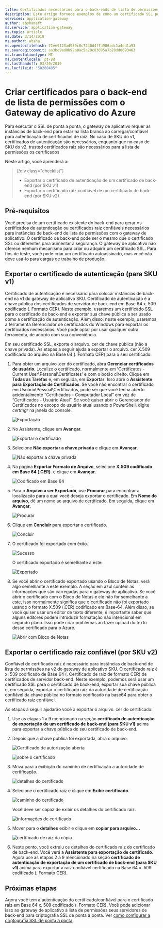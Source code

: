```yaml
---
title: Certificados necessários para o back-ends de lista de permissões no Gateway de aplicativo do Azure
description: Este artigo fornece exemplos de como um certificado SSL pode ser convertido para o certificado de autenticação e o certificado raiz confiável que são necessários para a lista de permissões instâncias de back-end no Gateway de aplicativo do Azure
services: application-gateway
author: abshamsft
ms.service: application-gateway
ms.topic: article
ms.date: 3/14/2019
ms.author: absha
ms.openlocfilehash: 72ee9123ad959c0c7240d4f7a906adc1a4dd1a93
ms.sourcegitcommit: aa3be9ed0b92a0ac5a29c83095a7b20dd0693463
ms.translationtype: MT
ms.contentlocale: pt-BR
ms.lasthandoff: 03/20/2019
ms.locfileid: "58260405"
---
```

# <a name="create-certificates-for-whitelisting-backend-with-azure-application-gateway"></a>Criar certificados para o back-end de lista de permissões com o Gateway de aplicativo do Azure

Para executar o SSL de ponta a ponta, o gateway de aplicativo requer as instâncias de back-end para estar na lista branca ao carregar/confiável para autenticação de certificados de raiz. No caso de SKU do v1, certificados de autenticação são necessários, enquanto que no caso de SKU do v2, trusted certificados raiz são necessários para a lista de permissões os certificados

Neste artigo, você aprenderá a:

> [!div class="checklist"]
>
> - Exportar o certificado de autenticação de um certificado de back-end (por SKU v1)
> - Exportar o certificado raiz confiável de um certificado de back-end (por SKU v2)

## <a name="prerequisites"></a>Pré-requisitos

Você precisa de um certificado existente do back-end para gerar os certificados de autenticação ou certificados raiz confiáveis necessários para instâncias de back-end de lista de permissões com o gateway de aplicativo. O certificado de back-end pode ser o mesmo que o certificado SSL ou diferentes para aumentar a segurança. O gateway de aplicativo não oferece nenhum mecanismo para criar ou adquirir um certificado SSL. Para fins de teste, você pode criar um certificado autoassinado, mas você não deve usá-lo para cargas de trabalho de produção. 

## <a name="export-authentication-certificate-for-v1-sku"></a>Exportar o certificado de autenticação (para SKU v1)

Certificado de autenticação é necessário para colocar instâncias de back-end na v1 do gateway de aplicativo SKU. Certificado de autenticação é a chave pública dos certificados de servidor de back-end em Base 64 x. 509 codificado (. Formato CER). Neste exemplo, usaremos um certificado SSL para o certificado de back-end e exportar sua chave pública a ser usado como a certificação de autenticação. Além disso, neste exemplo, usaremos a ferramenta Gerenciador de certificados do Windows para exportar os certificados necessários. Você pode optar por usar qualquer outra ferramenta, de acordo com sua conveniência.

Em seu certificado SSL, exporte o arquivo. cer de chave pública (não a chave privada). As etapas a seguir ajuda a exportar o arquivo. cer X.509 codificado do arquivo na Base 64 (. Formato CER) para o seu certificado:

1. Para obter um arquivo .cer do certificado, abra **Gerenciar certificados de usuário**. Localize o certificado, normalmente em 'Certificates - Current User\Personal\Certificates' e com o botão direito. Clique em **Todas as Tarefas** e, em seguida, em **Exportar**. Isso abre o **Assistente para Exportação de Certificados**. Se você não encontrar o certificado em Usuário\Pessoal\Certificados, pode ser que você tenha aberto acidentalmente “Certificados - Computador Local” em vez de “Certificados - Usuário Atual”. Se você quiser abrir o Gerenciador de Certificados no escopo do usuário atual usando o PowerShell, digite *certmgr* na janela do console.

   ![Exportação](./media/certificates-for-backend-authentication/export.png)

2. No Assistente, clique em **Avançar**.

   ![Exportar o certificado](./media/certificates-for-backend-authentication/exportwizard.png)

3. Selecione **Não exportar a chave privada** e clique em **Avançar**.

   ![Não exportar a chave privada](./media/certificates-for-backend-authentication/notprivatekey.png)

4. Na página **Exportar Formato de Arquivo**, selecione **X.509 codificado em Base 64 (.CER).** e clique em **Avançar**.

   ![Codificado em Base 64](./media/certificates-for-backend-authentication/base64.png)

5. Para o **Arquivo a ser Exportado**, use **Procurar** para encontrar a localização para a qual você deseja exportar o certificado. Em **Nome do arquivo**, dê um nome ao arquivo de certificado. Em seguida, clique em **Avançar**.

   ![Procurar](./media/certificates-for-backend-authentication/browse.png)

6. Clique em **Concluir** para exportar o certificado.

   ![Concluir](./media/certificates-for-backend-authentication/finish.png)

7. O certificado foi exportado com êxito.

   ![Sucesso](./media/certificates-for-backend-authentication/success.png)

   O certificado exportado é semelhante a este:

   ![Exportado](./media/certificates-for-backend-authentication/exported.png)

8. Se você abrir o certificado exportado usando o Bloco de Notas, verá algo semelhante a este exemplo. A seção em azul contém as informações que são carregadas para o gateway de aplicativo. Se você abrir o certificado com o Bloco de Notas e ele não for semelhante a este, isso normalmente significa que o certificado não foi exportado usando o formato X.509 (.CER) codificado em Base-64. Além disso, se você quiser usar um editor de texto diferente, é importante saber que alguns editores podem introduzir formatação não intencional em segundo plano. Isso pode criar problemas ao fazer upload do texto desse certificado para o Azure.

   ![Abrir com Bloco de Notas](./media/certificates-for-backend-authentication/format.png)

## <a name="export-trusted-root-certificate-for-v2-sku"></a>Exportar o certificado raiz confiável (por SKU v2)

Confiável do certificado raiz é necessário para instâncias de back-end de lista de permissões na v2 do gateway de aplicativo SKU. O certificado raiz é x. 509 codificado de Base 64 (. Certificado de raiz de formato CER) de certificados de servidor back-end. Neste exemplo, podemos será usar um certificado SSL para o certificado de back-end, exportar sua chave pública e, em seguida, exportar o certificado raiz da autoridade de certificação confiável da chave pública no formato codificado na base64 para obter o certificado raiz confiável. 

As etapas a seguir ajudarão você a exportar o arquivo. cer do certificado:

1. Use as etapas 1 a 9 mencionado na seção **certificado de autenticação de exportação de um certificado de back-end (para SKU v1)** acima para exportar a chave pública do seu certificado de back-end.

2. Depois que a chave pública foi exportada, abra o arquivo.

   ![Certificado de autorização aberta](./media/certificates-for-backend-authentication/openAuthcert.png)

   ![sobre o certificado](./media/certificates-for-backend-authentication/general.png)

3. Mova para a exibição do caminho de certificação a autoridade de certificação.

   ![detalhes do certificado](./media/certificates-for-backend-authentication/certdetails.png)

4. Selecione o certificado raiz e clique em **Exibir certificado**.

   ![caminho do certificado](./media/certificates-for-backend-authentication/rootcert.png)

   Você deve ser capaz de exibir os detalhes do certificado raiz.

   ![informações de certificado](./media/certificates-for-backend-authentication/rootcertdetails.png)

5. Mover para o **detalhes** exibir e clique em **copiar para arquivo...**

   ![certificado de raiz da cópia](./media/certificates-for-backend-authentication/rootcertcopytofile.png)

6. Neste ponto, você extraiu os detalhes do certificado raiz do certificado de back-end. Você verá a **Assistente para exportação de certificado**. Agora use as etapas 2 a 9 mencionado na seção **certificado de autenticação de exportação de um certificado de back-end (para SKU v1)** acima para exportar a raiz confiável certificado na Base 64 x. 509 codificado (. Formato CER).

## <a name="next-steps"></a>Próximas etapas

Agora você tem a autenticação do certificado/confiável para o certificado raiz em Base 64 x. 509 codificado (. Formato CER). Você pode adicionar isso ao gateway de aplicativo à lista de permissões seus servidores de back-end para criptografia SSL de ponta a ponta. Ver [como configurar a criptografia SSL de ponta a ponta](https://docs.microsoft.com/azure/application-gateway/application-gateway-end-to-end-ssl-powershell).